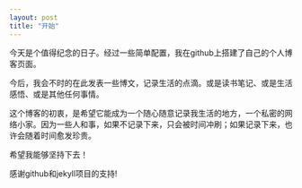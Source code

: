 ```yaml
---
layout: post
title: "开始"
---
```


今天是个值得纪念的日子。经过一些简单配置，我在github上搭建了自己的个人博客页面。

今后，我会不时的在此发表一些博文，记录生活的点滴。或是读书笔记、或是生活感悟、或是其他任何事情。

这个博客的初衷，是希望它能成为一个随心随意记录我生活的地方，一个私密的网络小家。因为一些人和事，如果不记录下来，只会被时间冲刷；如果记录下来，也许会随着时间愈发珍贵。

希望我能够坚持下去！

感谢github和jekyll项目的支持!
